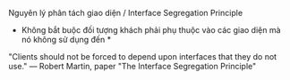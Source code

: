 Nguyên lý phân tách giao diện / Interface Segregation Principle

* Không bắt buộc đối tượng khách phải phụ thuộc vào các giao diện mà nó không sử dụng đến *

"Clients should not be forced to depend upon interfaces that they do not use."
— Robert Martin, paper "The Interface Segregation Principle"